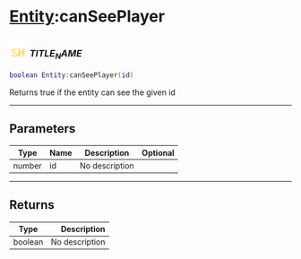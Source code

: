 # [Entity](../entity/README.md):canSeePlayer

### <img src="../../.gitbook/assets/shared.png" width="32" height="32" /> $TITLE_NAME$

```lua
boolean Entity:canSeePlayer(id)
```

Returns true if the entity can see the given id<br>

-----------------
## Parameters

| Type   | Name | Description | Optional |
| ------ | ---- | ----------- | -------: |
| number | id | No description |  |

-----------------
## Returns

| Type   | Description |
| ------ | ----------: |
| boolean | No description |
